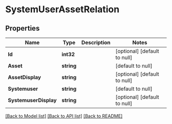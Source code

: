# SystemUserAssetRelation

## Properties
Name | Type | Description | Notes
------------ | ------------- | ------------- | -------------
**Id** | **int32** |  | [optional] [default to null]
**Asset** | **string** |  | [default to null]
**AssetDisplay** | **string** |  | [optional] [default to null]
**Systemuser** | **string** |  | [default to null]
**SystemuserDisplay** | **string** |  | [optional] [default to null]

[[Back to Model list]](../README.md#documentation-for-models) [[Back to API list]](../README.md#documentation-for-api-endpoints) [[Back to README]](../README.md)


